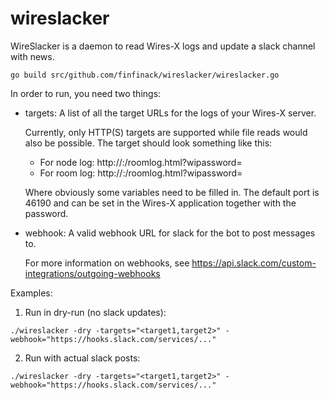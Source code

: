 # wireslacker

WireSlacker is a daemon to read Wires-X logs and update a slack channel with news.

```
go build src/github.com/finfinack/wireslacker/wireslacker.go
```

In order to run, you need two things:

* targets: A list of all the target URLs for the logs of your Wires-X server.

  Currently, only HTTP(S) targets are supported while file reads would also be possible.
  The target should look something like this:

    * For node log: http://<IP>:<port>/roomlog.html?wipassword=<password>
    * For room log: http://<IP>:<port>/roomlog.html?wipassword=<password>

  Where obviously some variables need to be filled in. The default port is 46190 and can be
  set in the Wires-X application together with the password.

* webhook: A valid webhook URL for slack for the bot to post messages to.

  For more information on webhooks, see https://api.slack.com/custom-integrations/outgoing-webhooks

Examples:

1) Run in dry-run (no slack updates):

```
./wireslacker -dry -targets="<target1,target2>" -webhook="https://hooks.slack.com/services/..."
```

2) Run with actual slack posts:

```
./wireslacker -dry -targets="<target1,target2>" -webhook="https://hooks.slack.com/services/..."
```
